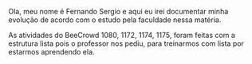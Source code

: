 Ola, meu nome é Fernando Sergio e aqui eu irei documentar minha evolução de acordo com o estudo pela faculdade nessa matéria.

As atividades do BeeCrowd 1080, 1172, 1174, 1175, foram feitas com a estrutura lista pois o professor nos pediu, para treinarmos com lista por estarmos aprendendo ela.

